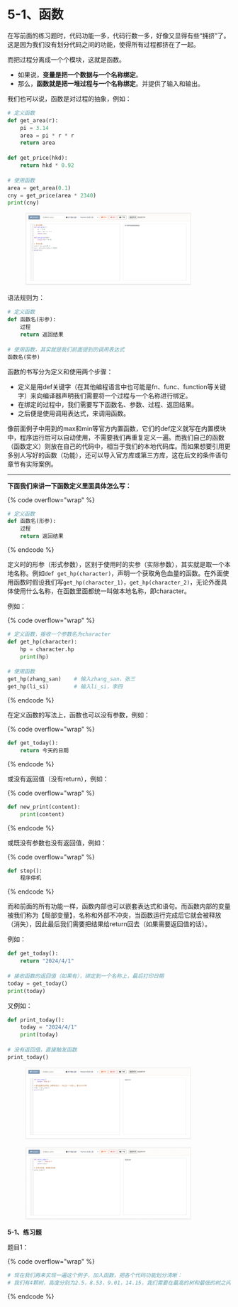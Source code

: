# 5-1、函数

在写前面的练习题时，代码功能一多，代码行数一多，好像又显得有些“拥挤”了。这是因为我们没有划分代码之间的功能，使得所有过程都挤在了一起。

而把过程分离成一个个模块，这就是函数。

* 如果说，**变量是把一个数据与一个名称绑定**。
* 那么，**函数就是把一堆过程与一个名称绑定**。并提供了输入和输出。

我们也可以说，函数是对过程的抽象，例如：

```python
# 定义函数
def get_area(r):
    pi = 3.14
    area = pi * r * r
    return area

def get_price(hkd):
    return hkd * 0.92

# 使用函数
area = get_area(0.1)
cny = get_price(area * 2340)
print(cny)
```

<figure><img src="../.gitbook/assets/图片-20240422210643-mrxqicc.png" alt="" width="375"><figcaption></figcaption></figure>

语法规则为：

```python
# 定义函数
def 函数名(形参):
    过程
    return 返回结果

# 使用函数，其实就是我们前面提到的调用表达式
函数名(实参)
```

函数的书写分为定义和使用两个步骤：

* 定义是用def关键字（在其他编程语言中也可能是fn、func、function等关键字）来向编译器声明我们需要将一个过程与一个名称进行绑定。
* 在绑定的过程中，我们需要写下函数名、参数、过程、返回结果。
* 之后便是使用调用表达式，来调用函数。

像前面例子中用到的max和min等官方内置函数，它们的def定义就写在内置模块中，程序运行后可以自动使用，不需要我们再重复定义一遍。而我们自己的函数（函数定义）则放在自己的代码中，相当于我们的本地代码库。而如果想要引用更多别人写好的函数（功能），还可以导入官方库或第三方库，这在后文的条件语句章节有实际案例。

***

**下面我们来讲一下函数定义里面具体怎么写：**

{% code overflow="wrap" %}
```python
# 定义函数
def 函数名(形参):
    过程
    return 返回结果
```
{% endcode %}

定义时的形参（形式参数），区别于使用时的实参（实际参数），其实就是取一个本地名称。例如`def get_hp(character)`，声明一个获取角色血量的函数。在外面使用函数时假设我们写`get_hp(character_1)`，`get_hp(character_2)`，无论外面具体使用什么名称，在函数里面都统一叫做本地名称，即character。

例如：

{% code overflow="wrap" %}
```python
# 定义函数，接收一个参数名为character
def get_hp(character):
    hp = character.hp
    print(hp)

# 使用函数
get_hp(zhang_san)    # 输入zhang_san，张三
get_hp(li_si)        # 输入li_si，李四
```
{% endcode %}

在定义函数的写法上，函数也可以没有参数，例如：

{% code overflow="wrap" %}
```python
def get_today():
    return 今天的日期
```
{% endcode %}

或没有返回值（没有return），例如：

{% code overflow="wrap" %}
```python
def new_print(content):
    print(content)
```
{% endcode %}

或既没有参数也没有返回值，例如：

{% code overflow="wrap" %}
```python
def stop():
    程序停机
```
{% endcode %}

而和前面的所有功能一样，函数内部也可以嵌套表达式和语句。而函数内部的变量被我们称为【局部变量】，名称和外部不冲突，当函数运行完成后它就会被释放（消失），因此最后我们需要把结果给return回去（如果需要返回值的话）。

例如：

```python
def get_today():
    return "2024/4/1"

# 接收函数的返回值（如果有），绑定到一个名称上，最后打印日期
today = get_today()
print(today)
```

又例如：

```python
def print_today():
    today = "2024/4/1"
    print(today)

# 没有返回值，直接触发函数
print_today()
```

<figure><img src="../.gitbook/assets/屏幕截图 2024-04-23 154235.png" alt="" width="375"><figcaption></figcaption></figure>

<figure><img src="../.gitbook/assets/屏幕截图 2024-04-23 154344.png" alt="" width="375"><figcaption></figcaption></figure>

**5-1、练习题**

题目1：

{% code overflow="wrap" %}
```python
# 现在我们再来实现一遍这个例子，加入函数，把各个代码功能划分清晰：
# 我们有4颗树，高度分别为2.5，8.53，9.01，14.15，我们需要在最高的树和最低的树之间（高度差），按照1.5的间隔放置圣诞树灯。每个球形灯泡的价格与其横截面面积有关，假设该灯泡半径为0.1，每1单位的横截面积的价格与一台港版任天堂ns主机的2340港元相当。请计算出我们一共需要几个灯泡，每个灯泡多少人民币，一共需要几人民币。
```
{% endcode %}

